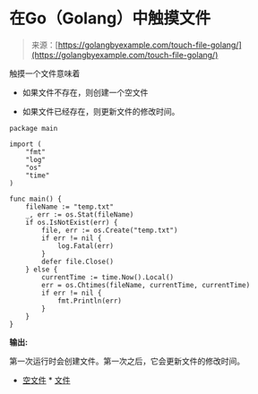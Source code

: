<!--yml

分类: 未分类

日期: 2024-10-13 06:07:25

-->

# 在Go（Golang）中触摸文件

> 来源：[https://golangbyexample.com/touch-file-golang/](https://golangbyexample.com/touch-file-golang/)

触摸一个文件意味着

+   如果文件不存在，则创建一个空文件

+   如果文件已经存在，则更新文件的修改时间。

```
package main

import (
    "fmt"
    "log"
    "os"
    "time"
)

func main() {
    fileName := "temp.txt"
    _, err := os.Stat(fileName)
    if os.IsNotExist(err) {
        file, err := os.Create("temp.txt")
        if err != nil {
            log.Fatal(err)
        }
        defer file.Close()
    } else {
        currentTime := time.Now().Local()
        err = os.Chtimes(fileName, currentTime, currentTime)
        if err != nil {
            fmt.Println(err)
        }
    }
}
```

**输出:**

第一次运行时会创建文件。第一次之后，它会更新文件的修改时间。

+   [空文件](https://golangbyexample.com/tag/empty/) * [文件](https://golangbyexample.com/tag/file/)
